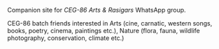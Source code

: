 Companion site for _CEG-86 Arts & Rasigars_ WhatsApp group.

CEG-86 batch friends interested in Arts (cine, carnatic, western songs, books, poetry, cinema, paintings etc.), Nature (flora, fauna, wildlife photography, conservation, climate etc.)
